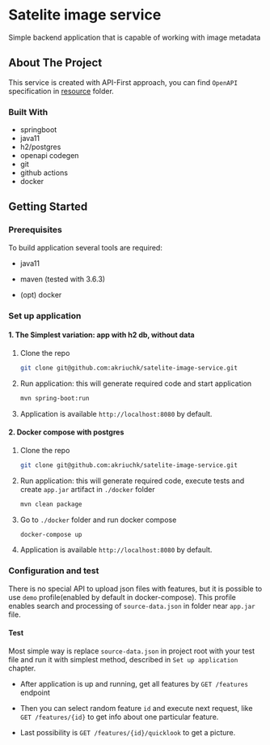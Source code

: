 # Satelite image service

Simple backend application that is capable of working with image metadata

## About The Project

This service is created with API-First approach, you can find `OpenAPI` specification 
in [resource](src/main/resources/oas/satelite-image-service.yaml) folder.

### Built With

* springboot
* java11
* h2/postgres
* openapi codegen
* git
* github actions
* docker

## Getting Started

### Prerequisites

To build application several tools are required:

* java11
* maven (tested with 3.6.3)

* (opt) docker

### Set up application

#### 1. The Simplest variation: app with h2 db, without data

1. Clone the repo
   ```sh
   git clone git@github.com:akriuchk/satelite-image-service.git
   ```
2. Run application: this will generate required code and start application
   ```sh
   mvn spring-boot:run
   ```

4. Application is available `http://localhost:8080` by default.

#### 2. Docker compose with postgres

1. Clone the repo
   ```sh
   git clone git@github.com:akriuchk/satelite-image-service.git
   ```
2. Run application: this will generate required code, execute tests and create `app.jar` 
   artifact in `./docker` folder
   ```sh
   mvn clean package
   ```
3. Go to `./docker` folder and run docker compose
   ```sh
   docker-compose up
   ```

4. Application is available `http://localhost:8080` by default.

### Configuration and test

There is no special API to upload json files with features, but it is possible to use
`demo` profile(enabled by default in docker-compose).
This profile enables search and processing of `source-data.json` in folder near `app.jar` file.

#### Test

Most simple way is replace `source-data.json` in project root with your test file and run it with simplest method,
described in `Set up application` chapter.

* After application is up and running, get all features by `GET /features` endpoint

* Then you can select random feature `id` and execute next request, like `GET /features/{id}` to get info 
about one particular feature.

* Last possibility is `GET /features/{id}/quicklook` to get a picture.
